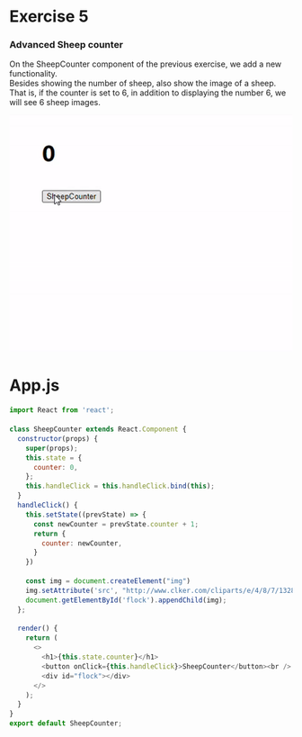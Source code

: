 # Exercise 5
### Advanced Sheep counter

On the SheepCounter component of the previous exercise, we add a new functionality.  
Besides showing the number of sheep, also show the image of a sheep.   
That is, if the counter is set to 6, in addition to displaying the number 6, we will see 6 sheep images.


![](https://github.com/cvcastano/ejercicios-de-adalab/blob/master/module%203/module-3-lesson-05-state-in-react/module-3-lesson-05-ex-05-advanced-sheep-counter/capture.gif)


# App.js 
```javascript
import React from 'react';

class SheepCounter extends React.Component {
  constructor(props) {
    super(props);
    this.state = {
      counter: 0,
    };
    this.handleClick = this.handleClick.bind(this);
  }
  handleClick() {
    this.setState((prevState) => {
      const newCounter = prevState.counter + 1;
      return {
        counter: newCounter,
      }
    })

    const img = document.createElement("img")
    img.setAttribute('src', "http://www.clker.com/cliparts/e/4/8/7/13280460782141411990Cartoon%20Sheep.svg.hi.png");
    document.getElementById('flock').appendChild(img);
  };

  render() {
    return (
      <>
        <h1>{this.state.counter}</h1>
        <button onClick={this.handleClick}>SheepCounter</button><br />
        <div id="flock"></div>
      </>
    );
  }
}
export default SheepCounter;
```
